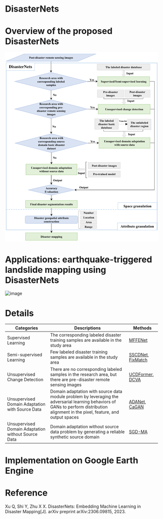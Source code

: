 # DisasterNets
# Overview of the proposed DisasterNets
![image](https://github.com/HydroPML/DisasterNets/blob/main/Figures/fig1.png)
# Applications: earthquake-triggered landslide mapping using DisasterNets
![image](https://github.com/HydroPML/DisasterNets/blob/main/Figures/fig2.png)
# Details
| Categories  | Descriptions | Methods |
| ------------- | ------------- | ------------- |
| Supervised Learning | The corresponding labeled disaster training samples are available in the study area  | [MFFENet](https://link.springer.com/article/10.1007/s10346-022-01847-1?awc=26429_1686916238_e947d0c7807a9c3dd12b0a292dd2461c&utm_medium=affiliate&utm_source=awin&utm_campaign=CONR_BOOKS_ECOM_DE_PHS) |
| Semi-supervised Learning  | Few  labeled disaster training samples are available in the study area | [SSCDNet](https://www.mdpi.com/2072-4292/14/11/2641), [FixMatch](https://github.com/google-research/fixmatch)  |
| Unsupervised Change Detection  |  There are no corresponding labeled samples in the research area, but there are pre-disaster remote sensing images | [UCDFormer](https://ieeexplore.ieee.org/abstract/document/10144178), [DCVA](https://github.com/sudipansaha/dcvaVHROptical)  |
| Unsupervised Domain Adaptation with Source Data | Domain adaptation with source data module problem by leveraging the adversarial learning behaviors of GANs to perform distribution alignment in the pixel, feature, and output spaces | [ADANet](https://link.springer.com/article/10.1007/s10346-022-01847-1?awc=26429_1686916238_e947d0c7807a9c3dd12b0a292dd2461c&utm_medium=affiliate&utm_source=awin&utm_campaign=CONR_BOOKS_ECOM_DE_PHS), [CaGAN](https://ieeexplore.ieee.org/abstract/document/9262039)  |
| Unsupervised Domain Adaptation without Source Data  | Domain adaptation without source data problem by generating a reliable synthetic source domain | [SGD-MA](https://ieeexplore.ieee.org/abstract/document/10043671)|
# Implementation on Google Earth Engine

# Reference
Xu Q, Shi Y, Zhu X X. DisasterNets: Embedding Machine Learning in Disaster Mapping[J]. arXiv preprint arXiv:2306.09815, 2023.
